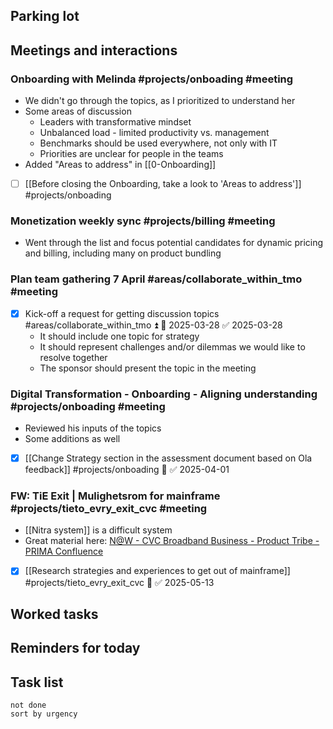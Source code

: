 ## Parking lot
## Meetings and interactions
### Onboarding with Melinda #projects/onboading  #meeting 
* We didn't go through the topics, as I prioritized to understand her 
* Some areas of discussion
	* Leaders with transformative mindset
	* Unbalanced load - limited productivity vs. management
	* Benchmarks should be used everywhere, not only with IT
	* Priorities are unclear for people in the teams
* Added "Areas to address" in  [[0-Onboarding]]
* [ ] [[Before closing the Onboarding, take a look to 'Areas to address']] #projects/onboading

### Monetization weekly sync #projects/billing   #meeting 
* Went through the list and focus potential candidates for dynamic pricing and billing, including many on product bundling

### Plan team gathering 7 April #areas/collaborate_within_tmo  #meeting 
* [x] Kick-off a request for getting discussion topics #areas/collaborate_within_tmo  ⏫ 📅 2025-03-28 ✅ 2025-03-28
	* It should include one topic for strategy
	* It should represent challenges and/or dilemmas we would like to resolve together
	* The sponsor should present the topic in the meeting

### Digital Transformation - Onboarding - Aligning understanding #projects/onboading  #meeting 
* Reviewed his inputs of the topics
* Some additions as well
* [x] [[Change Strategy section in the assessment document based on Ola feedback]] #projects/onboading 🔼 ✅ 2025-04-01

### FW: TiE Exit | Mulighetsrom for mainframe #projects/tieto_evry_exit_cvc  #meeting 
* [[Nitra system]] is a difficult system
* Great material here: [N@W - CVC Broadband Business - Product Tribe - PRIMA Confluence](https://prima.corp.telenor.no/confluence/pages/viewpage.action?spaceKey=PT&title=N@W+-+CVC+Broadband+Business)
* [x] [[Research strategies and experiences to get out of mainframe]] #projects/tieto_evry_exit_cvc 🔼 ✅ 2025-05-13
## Worked tasks

## Reminders for today

## Task list
```tasks
not done 
sort by urgency
```
